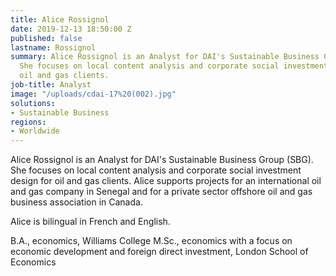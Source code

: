 ```yaml
---
title: Alice Rossignol
date: 2019-12-13 18:50:00 Z
published: false
lastname: Rossignol
summary: Alice Rossignol is an Analyst for DAI's Sustainable Business Group (SBG).
  She focuses on local content analysis and corporate social investment design for
  oil and gas clients.
job-title: Analyst
image: "/uploads/cdai-17%20(002).jpg"
solutions:
- Sustainable Business
regions:
- Worldwide
---
```


Alice Rossignol is an Analyst for DAI's Sustainable Business Group (SBG). She focuses on local content analysis and corporate social investment design for oil and gas clients. Alice supports projects for an international oil and gas company in Senegal and for a private sector offshore oil and gas business association in Canada. 

Alice is bilingual in French and English. 

B.A., economics, Williams College
M.Sc., economics with a focus on economic development and foreign direct investment, London School of Economics 
 
